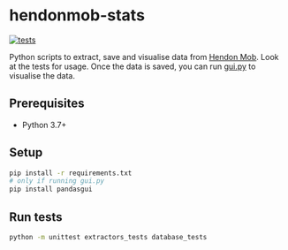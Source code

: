 # hendonmob-stats

[![tests](https://github.com/StefanBratanov/hendonmob-stats/actions/workflows/tests.yml/badge.svg)](https://github.com/StefanBratanov/hendonmob-stats/actions/workflows/tests.yml)

Python scripts to extract, save and visualise data from [Hendon Mob](https://www.thehendonmob.com/). Look at the tests for usage. Once the data is saved, you can run [gui.py](./gui.py) to visualise the data.

## Prerequisites
- Python 3.7+

## Setup
```bash
pip install -r requirements.txt
# only if running gui.py
pip install pandasgui
```

## Run tests
```bash
python -m unittest extractors_tests database_tests
```

